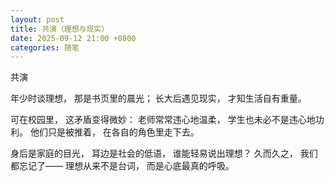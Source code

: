 ```yaml
---
layout: post
title: 共演（理想与现实）
date: 2025-09-12 21:00 +0800
categories: 随笔
---
```


共演

年少时谈理想，
那是书页里的晨光；
长大后遇见现实，
才知生活自有重量。

可在校园里，
这矛盾变得微妙：
老师常常违心地温柔，
学生也未必不是违心地功利。
他们只是被推着，
在各自的角色里走下去。

身后是家庭的目光，
耳边是社会的低语，
谁能轻易说出理想？
久而久之，
我们都忘记了——
理想从来不是台词，
而是心底最真的呼吸。
